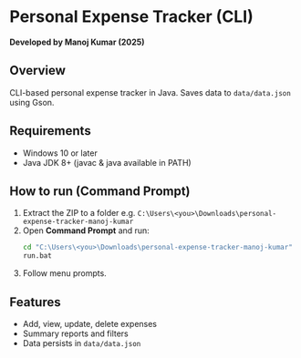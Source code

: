 # Personal Expense Tracker (CLI)

**Developed by Manoj Kumar (2025)**

## Overview
CLI-based personal expense tracker in Java. Saves data to `data/data.json` using Gson.

## Requirements
- Windows 10 or later
- Java JDK 8+ (javac & java available in PATH)

## How to run (Command Prompt)
1. Extract the ZIP to a folder e.g. `C:\Users\<you>\Downloads\personal-expense-tracker-manoj-kumar`
2. Open **Command Prompt** and run:
   ```cmd
   cd "C:\Users\<you>\Downloads\personal-expense-tracker-manoj-kumar"
   run.bat
   ```
3. Follow menu prompts.

## Features
- Add, view, update, delete expenses
- Summary reports and filters
- Data persists in `data/data.json`
